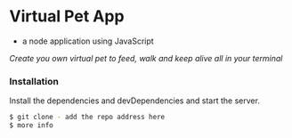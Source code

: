 # Virtual Pet App

  - a node application using JavaScript

_Create you own virtual pet to feed, walk and keep alive all in your terminal_

### Installation

Install the dependencies and devDependencies and start the server.

```sh
$ git clone - add the repo address here
$ more info
```